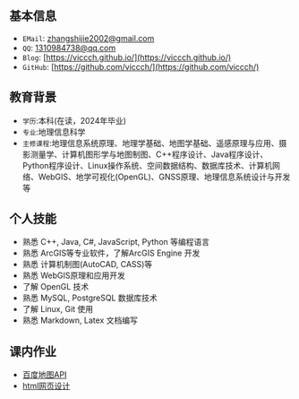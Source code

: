 
## 基本信息
- `EMail`: [zhangshijie2002@gmail.com](mailto:zhangshijie2002@gmail.com)  
- `QQ`: [1310984738@qq.com](mailto:1310984738@qq.com) 
- `Blog`: [https://viccch.github.io/](https://viccch.github.io/)  
- `GitHub`: [https://github.com/viccch/](https://github.com/viccch/)  

## 教育背景
- `学历`:本科(在读，2024年毕业)
- `专业`:地理信息科学
- `主修课程`:地理信息系统原理、地理学基础、地图学基础、遥感原理与应用、摄影测量学、计算机图形学与地图制图、C++程序设计、Java程序设计、Python程序设计、Linux操作系统、空间数据结构、数据库技术、计算机网络、WebGIS、地学可视化(OpenGL)、GNSS原理、地理信息系统设计与开发等

## 个人技能
- 熟悉 C++, Java, C#, JavaScript, Python 等编程语言
- 熟悉 ArcGIS等专业软件，了解ArcGIS Engine 开发
- 熟悉 计算机制图(AutoCAD, CASS)等
- 熟悉 WebGIS原理和应用开发
- 了解 OpenGL 技术
- 熟悉 MySQL, PostgreSQL 数据库技术
- 了解 Linux, Git 使用
- 熟悉 Markdown, Latex 文档编写

## 课内作业
- [百度地图API](/bddt/)  
- [html网页设计](/myweb/)  

<div id="datetime">
    <script>
        setInterval("document.getElementById('datetime').innerHTML=new Date().toLocaleString();", 0);
    </script>
</div>
